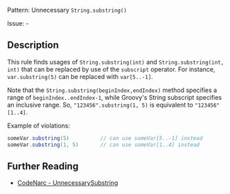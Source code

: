Pattern: Unnecessary `String.substring()`

Issue: -

## Description

This rule finds usages of `String.substring(int)` and `String.substring(int, int)` that can be replaced by use of the `subscript` operator. For instance, `var.substring(5)` can be replaced with `var[5..-1]`.

Note that the `String.substring(beginIndex,endIndex)` method specifies a range of `beginIndex..endIndex-1`, while Groovy's String subscript specifies an inclusive range. So, `"123456".substring(1, 5)` is equivalent to `"123456"[1..4]`.

Example of violations:

``` groovy
someVar.substring(5)          // can use someVar[5..-1] instead
someVar.substring(1, 5)       // can use someVar[1..4] instead
```

## Further Reading

* [CodeNarc - UnnecessarySubstring](http://codenarc.sourceforge.net/codenarc-rules-unnecessary.html#UnnecessarySubstring)